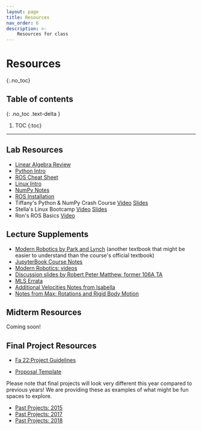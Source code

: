 ```yaml
---
layout: page
title: Resources
nav_order: 6
description: >-
    Resources for class
---
```


# Resources
{:.no_toc}

## Table of contents
{: .no_toc .text-delta }

1. TOC
{:toc}

---
## Lab Resources

- [Linear Algebra Review](assets/discussions/math_review.pdf)
- [Python Intro](assets/labs/resources/python_intro.pdf)
- [ROS Cheat Sheet](assets/labs/resources/ROS_cheat_sheet.pdf)
- [Linux Intro](assets/labs/resources/linux_intro.pdf)
- [NumPy Notes](assets/labs/resources/numpy_notes.pdf)
- [ROS Installation](assets/labs/resources/ROS_installation.pdf)
- Tiffany's Python & NumPy Crash Course [Video](https://www.youtube.com/watch?v=VJqbBfldUA0) [Slides](https://docs.google.com/presentation/d/1eIrtNVbQjC0Q-ueunNR6APtRpLtZBzlFfeABmp63eNw/edit?usp=sharing)
- Stella's Linux Bootcamp [Video](https://www.youtube.com/watch?v=fpt1wutdu10) [Slides](https://docs.google.com/presentation/d/1Yip52Hs7v36rLFD6M4RlU22KnoVtl5WQV0TBaejjsr0/edit?usp=sharing)
- Ron's ROS Basics [Video](https://www.youtube.com/watch?v=qFVtJcGoJvw)

## Lecture Supplements 

- [Modern Robotics by Park and Lynch](http://hades.mech.northwestern.edu/images/7/7f/MR.pdf) (another textbook that might be easier to understand than the course's official textbook)
- [JupyterBook Course Notes](https://ucb-ee106.github.io/ee106a_jupyterbook/intro.html)
- [Modern Robotics: videos](https://www.youtube.com/watch?v=jVu-Hijns70&list=PLggLP4f-rq02vX0OQQ5vrCxbJrzamYDfx)
- [Discussion slides by Robert Peter Matthew, former 106A TA](http://robertpetermatthew.com/index.php/teaching/)
- [MLS Errata](https://www.cds.caltech.edu/~murray/books/MLS/index.html)
- [Additional Velocities Notes from Isabella](/assets/lec/additional_velocity_notes.pdf)
- [Notes from Max: Rotations and Rigid Body Motion](/assets/lec/Rigid_Body_Rotations.pdf)

## Midterm Resources
Coming soon! 

## Final Project Resources
- [Fa 22:Project Guidelines](/assets/proj/_EECS_106A_Fa22__Final_Project_Guidelines.pdf)

- [Proposal Template](assets/proj/project_proposal_template.tex)

Please note that final projects will look very different this year compared to previous years! We are providing these as examples of what might be fun spaces to explore.
- [Past Projects: 2015](assets/proj/past_projects_2015.pdf)
- [Past Projects: 2017](assets/proj/past_projects_2017.pdf)
- [Past Projects: 2018](assets/proj/past_projects_2018.pdf)
